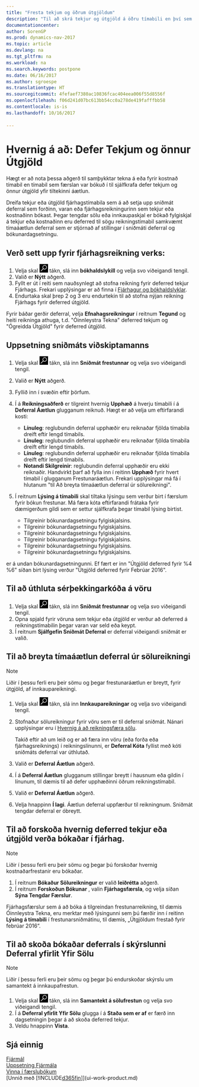 ```yaml
---
title: "Fresta tekjum og öðrum útgjöldum"
description: "Til að skrá tekjur og útgjöld á öðru tímabili en því sem færslan var bókuð á, geturðu sjálfkrafa seinkað eða frestað þeim fram yfir tiltekna áætlun."
documentationcenter: 
author: SorenGP
ms.prod: dynamics-nav-2017
ms.topic: article
ms.devlang: na
ms.tgt_pltfrm: na
ms.workload: na
ms.search.keywords: postpone
ms.date: 06/16/2017
ms.author: sgroespe
ms.translationtype: HT
ms.sourcegitcommit: 4fefaef7380ac10836fcac404eea006f55d8556f
ms.openlocfilehash: f06d241d07bc613bb54cc0a278de419fafffbb58
ms.contentlocale: is-is
ms.lasthandoff: 10/16/2017

---
```

# <a name="how-to-defer-revenues-and-expenses"></a>Hvernig á að: Defer Tekjum og önnur Útgjöld
Hægt er að nota þessa aðgerð til samþykktar tekna á eða fyrir kostnað tímabil en tímabil sem færslan var bókuð í til sjálfkrafa defer tekjum og önnur útgjöld yfir tiltekinni áætlun.

Dreifa tekjur eða útgjöld fjárhagstímabila sem á að setja upp sniðmát deferral sem forðinn, varan eða fjárhagsreikningurinn sem tekjur eða kostnaðinn bókast. Þegar tengdar sölu eða innkaupaskjal er bókað fylgiskjal á tekjur eða kostnaðinn eru deferred til sögu reikningstímabil samkvæmt tímaáætlun deferral sem er stjórnað af stillingar í sniðmáti deferral og bókunardagsetningu.

## <a name="to-set-up-a-gl-account-for-deferral"></a>Verð sett upp fyrir fjárhagsreikning verks:
1. Velja skal ![Leit að síðu eða skýrslu](media/ui-search/search_small.png "Leit að síðu eða skýrslu táknið") tákn, slá inn **bókhaldslykill** og velja svo viðeigandi tengil.
2. Valið er **Nýtt** aðgerð.
3. Fyllt er út í reiti sem nauðsynlegt að stofna reikning fyrir deferred tekjur Fjárhags. Frekari upplýsingar er að finna í [Fjárhagur og bókhaldslyklar](finance-general-ledger.md).
4. Endurtaka skal þrep 2 og 3 eru endurtekin til að stofna nýjan reikning Fjárhags fyrir deferred útgjöld.

Fyrir báðar gerðir deferral, velja **Efnahagsreikningur** í reitnum **Tegund** og heiti reikninga athuga, t.d. "Óinnleystra Tekna" deferred tekjum og "Ógreidda Útgjöld" fyrir deferred útgjöld.

## <a name="to-set-up-a-deferral-template"></a>Uppsetning sniðmáts viðskiptamanns
1. Velja skal ![Leit að síðu eða skýrslu](media/ui-search/search_small.png "Leit að síðu eða skýrslu táknið") tákn, slá inn **Sniðmát frestunnar** og velja svo viðeigandi tengil.
2. Valið er **Nýtt** aðgerð.
3. Fyllið inn í svæðin eftir þörfum.
4. Í á **Reikningsaðferð** er tilgreint hvernig **Upphæð** á hverju tímabili í á **Deferral Áætlun** glugganum reiknuð. Hægt er að velja um eftirfarandi kosti:

   * **Línuleg**: reglubundin deferral upphæðir eru reiknaðar fjölda tímabila dreift eftir lengd tímabils.
   * **Línuleg**: reglubundin deferral upphæðir eru reiknaðar fjölda tímabila dreift eftir lengd tímabils.
   * **Línuleg**: reglubundin deferral upphæðir eru reiknaðar fjölda tímabila dreift eftir lengd tímabils.
   * **Notandi Skilgreinir**: reglubundin deferral upphæðir eru ekki reiknaðir. Handvirkt þarf að fylla inn í reitinn **Upphæð** fyrir hvert tímabil í glugganum Frestunaráætlun. Frekari upplýsingar má fá í hlutanum "til Að breyta tímaáætlun deferral úr sölureikningi".
5. Í reitnum **Lýsing á tímabili** skal tiltaka lýsingu sem verður birt í færslum fyrir bókun frestunar. Má færa kóta eftirfarandi frátaka fyrir dæmigerðum gildi sem er settur sjálfkrafa þegar tímabil lýsing birtist.

   * Tilgreinir bókunardagsetningu fylgiskjalsins.
   * Tilgreinir bókunardagsetningu fylgiskjalsins.
   * Tilgreinir bókunardagsetningu fylgiskjalsins.
   * Tilgreinir bókunardagsetningu fylgiskjalsins.
   * Tilgreinir bókunardagsetningu fylgiskjalsins.
   * Tilgreinir bókunardagsetningu fylgiskjalsins.

 er á undan bókunardagsetningunni. Ef fært er inn "Útgjöld deferred fyrir %4 %6" síðan birt lýsing verður "Útgjöld deferred fyrir Febrúar 2016".

## <a name="to-assign-a-deferral-template-to-an-item"></a>Til að úthluta sérþekkingarkóða á vöru
1. Velja skal ![Leit að síðu eða skýrslu](media/ui-search/search_small.png "Leit að síðu eða skýrslu táknið") tákn, slá inn **Sniðmát frestunnar** og velja svo viðeigandi tengil.
2. Opna spjald fyrir vöruna sem tekjur eða útgjöld er verður að deferred á reikningstímabilin þegar varan var seld eða keypt.
3. Í reitnum **Sjálfgefin Sniðmát Deferral** er deferral viðeigandi sniðmát er valið.

## <a name="to-change-a-deferral-schedule-from-a-sales-invoice"></a>Til að breyta tímaáætlun deferral úr sölureikningi
> [!NOTE]  
>   Liðir í þessu ferli eru þeir sömu og þegar frestunaráætlun er breytt, fyrir útgjöld, af innkaupareikningi.

1. Velja skal ![Leit að síðu eða skýrslu](media/ui-search/search_small.png "Leit að síðu eða skýrslu táknið") tákn, slá inn **Innkaupareikningar** og velja svo viðeigandi tengil.
2. Stofnaður sölureikningur fyrir vöru sem er til deferral sniðmát. Nánari upplýsingar eru í [Hvernig á að reikningsfæra sölu](sales-how-invoice-sales.md).

    Takið eftir að um leið og er að færa inn vöru (eða forða eða fjárhagsreiknings) í reikningslínunni, er **Deferral Kóta** fyllist með kóti sniðmáts deferral var úthlutað.
3. Valið er **Deferral Áætlun** aðgerð.
4. Í á **Deferral Áætlun** glugganum stillingar breytt í hausnum eða gildin í línunum, til dæmis til að defer upphæðinni öðrum reikningstímabil.
5. Valið er **Deferral Áætlun** aðgerð.
6. Velja hnappinn **Í lagi**. Áætlun deferral uppfærður til reikningnum. Sniðmát tengdar deferral er óbreytt.

## <a name="to-preview-how-deferred-revenues-or-expenses-will-be-posted-to-the-general-ledger"></a>Til að forskoða hvernig deferred tekjur eða útgjöld verða bókaðar í fjárhag.
> [!NOTE]  
>   Liðir í þessu ferli eru þeir sömu og þegar þú forskoðar hvernig kostnaðarfrestanir eru bókaðar.

1. Í reitnum **Bókaður Sölureikningur** er valið **leiðrétta** aðgerð.
2. Í reitnum **Forskoðun Bókunar** , valin **Fjárhagsfærsla**, og velja síðan **Sýna Tengdar Færslur**.

Fjárhagsfærslur sem á að bóka á tilgreindan frestunarreikning, til dæmis Óinnleystra Tekna, eru merktar með lýsingunni sem þú færðir inn í reitinn **Lýsing á tímabili** í frestunarsniðmátinu, til dæmis, „Útgjöldum frestað fyrir febrúar 2016“.

## <a name="to-review-posted-deferrals-in-the-sales-deferral-summary-report"></a>Til að skoða bókaðar deferrals í skýrslunni Deferral yfirlit Yfir Sölu
> [!NOTE]  
>   Liðir í þessu ferli eru þeir sömu og þegar þú endurskoðar skýrslu um samantekt á innkaupafrestun.

1. Velja skal ![Leit að síðu eða skýrslu](media/ui-search/search_small.png "Leit að síðu eða skýrslu táknið") tákn, slá inn **Samantekt á sölufrestun** og velja svo viðeigandi tengil.
2. Í á **Deferral yfirlit Yfir Sölu** glugga í á **Staða sem er af** er færð inn dagsetningin þegar á að skoða deferred tekjur.
3. Veldu hnappinn **Vista**.

## <a name="see-also"></a>Sjá einnig
[Fjármál](finance.md)  
[Uppsetning Fjármála](finance-setup-finance.md)  
[Vinna í færslubókum](ui-work-general-journals.md)  
[Unnið með [!INCLUDE[d365fin](includes/d365fin_md.md)]](ui-work-product.md)


